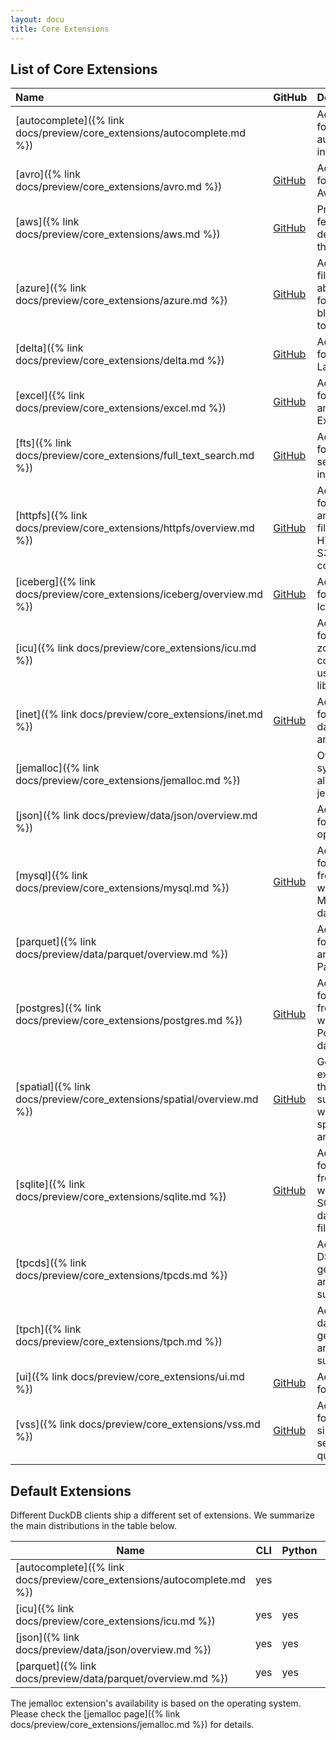 ```yaml
---
layout: docu
title: Core Extensions
---
```


## List of Core Extensions

| Name                                                                    | GitHub                                                                          | Description                                                                        | Stage        | Aliases                 |
| :---------------------------------------------------------------------- | ------------------------------------------------------------------------------- | :--------------------------------------------------------------------------------- | :----------- | :---------------------- |
| [autocomplete]({% link docs/preview/core_extensions/autocomplete.md %}) |                                                                                 | Adds support for autocomplete in the shell                                         | stable       |                         |
| [avro]({% link docs/preview/core_extensions/avro.md %})                 | [<span class="github">GitHub</span>](https://github.com/duckdb/duckdb-avro)     | Add support for reading Avro files                                                 | stable       |                         |
| [aws]({% link docs/preview/core_extensions/aws.md %})                   | [<span class="github">GitHub</span>](https://github.com/duckdb/duckdb-aws)      | Provides features that depend on the AWS SDK                                       | stable       |                         |
| [azure]({% link docs/preview/core_extensions/azure.md %})               | [<span class="github">GitHub</span>](https://github.com/duckdb/duckdb-azure)    | Adds a filesystem abstraction for Azure blob storage to DuckDB                     | stable       |                         |
| [delta]({% link docs/preview/core_extensions/delta.md %})               | [<span class="github">GitHub</span>](https://github.com/duckdb/duckdb-delta)    | Adds support for Delta Lake                                                        | stable       |                         |
| [excel]({% link docs/preview/core_extensions/excel.md %})               | [<span class="github">GitHub</span>](https://github.com/duckdb/duckdb-excel)    | Adds support for reading and writing Excel files                                   | experimental |                         |
| [fts]({% link docs/preview/core_extensions/full_text_search.md %})      | [<span class="github">GitHub</span>](https://github.com/duckdb/duckdb-fts)      | Adds support for full-text search indexes                                          | experimental |                         |
| [httpfs]({% link docs/preview/core_extensions/httpfs/overview.md %})    | [<span class="github">GitHub</span>](https://github.com/duckdb/duckdb-httpfs)   | Adds support for reading and writing files over an HTTP(S) or S3 connection        | stable       | http, https, s3         |
| [iceberg]({% link docs/preview/core_extensions/iceberg/overview.md %})  | [<span class="github">GitHub</span>](https://github.com/duckdb/duckdb-iceberg)  | Adds support for Apache Iceberg                                                    | stable       |                         |
| [icu]({% link docs/preview/core_extensions/icu.md %})                   |                                                                                 | Adds support for time zones and collations using the ICU library                   | stable       |                         |
| [inet]({% link docs/preview/core_extensions/inet.md %})                 | [<span class="github">GitHub</span>](https://github.com/duckdb/duckdb-inet)     | Adds support for IP-related data types and functions                               | experimental |                         |
| [jemalloc]({% link docs/preview/core_extensions/jemalloc.md %})         |                                                                                 | Overwrites system the allocator with jemalloc                                      | stable       |                         |
| [json]({% link docs/preview/data/json/overview.md %})                   |                                                                                 | Adds support for JSON operations                                                   | stable       |                         |
| [mysql]({% link docs/preview/core_extensions/mysql.md %})               | [<span class="github">GitHub</span>](https://github.com/duckdb/duckdb-mysql)    | Adds support for reading from and writing to a MySQL database                      | stable       | mysql_scanner           |
| [parquet]({% link docs/preview/data/parquet/overview.md %})             |                                                                                 | Adds support for reading and writing Parquet files                                 | stable       |                         |
| [postgres]({% link docs/preview/core_extensions/postgres.md %})         | [<span class="github">GitHub</span>](https://github.com/duckdb/duckdb-postgres) | Adds support for reading from and writing to a PostgreSQL database                 | stable       | postgres_scanner        |
| [spatial]({% link docs/preview/core_extensions/spatial/overview.md %})  | [<span class="github">GitHub</span>](https://github.com/duckdb/duckdb-spatial)  | Geospatial extension that adds support for working with spatial data and functions | experimental |                         |
| [sqlite]({% link docs/preview/core_extensions/sqlite.md %})             | [<span class="github">GitHub</span>](https://github.com/duckdb/duckdb-sqlite)   | Adds support for reading from and writing to SQLite database files                 | stable       | sqlite_scanner, sqlite3 |
| [tpcds]({% link docs/preview/core_extensions/tpcds.md %})               |                                                                                 | Adds TPC-DS data generation and query support                                      | experimental |                         |
| [tpch]({% link docs/preview/core_extensions/tpch.md %})                 |                                                                                 | Adds TPC-H data generation and query support                                       | stable       |                         |
| [ui]({% link docs/preview/core_extensions/ui.md %})                     | [<span class="github">GitHub</span>](https://github.com/duckdb/duckdb-ui)       | Adds local UI for DuckDB                                                           | stable       |                         |
| [vss]({% link docs/preview/core_extensions/vss.md %})                   | [<span class="github">GitHub</span>](https://github.com/duckdb/duckdb-vss)      | Adds support for vector similarity search queries                                  | experimental |                         |

## Default Extensions

Different DuckDB clients ship a different set of extensions.
We summarize the main distributions in the table below.

| Name                                                                    | CLI | Python | R   | Java | Node.js |
| ----------------------------------------------------------------------- | --- | ------ | --- | ---- | ------- |
| [autocomplete]({% link docs/preview/core_extensions/autocomplete.md %}) | yes |        |     |      |         |
| [icu]({% link docs/preview/core_extensions/icu.md %})                   | yes | yes    |     | yes  | yes     |
| [json]({% link docs/preview/data/json/overview.md %})                   | yes | yes    |     | yes  | yes     |
| [parquet]({% link docs/preview/data/parquet/overview.md %})             | yes | yes    | yes | yes  | yes     |

The jemalloc extension's availability is based on the operating system.
Please check the [jemalloc page]({% link docs/preview/core_extensions/jemalloc.md %}) for details.
